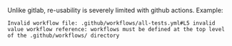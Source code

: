 Unlike gitlab, re-usability is severely limited with github actions.
Example:

`
Invalid workflow file: .github/workflows/all-tests.yml#L5
invalid value workflow reference: workflows must be defined at the top level of the .github/workflows/ directory
`